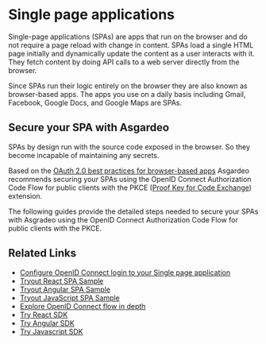 # Single page applications

Single-page applications (SPAs) are apps that run on the browser and do not require a page reload with change 
in content. SPAs load a single HTML page initially and dynamically update the content as a user interacts with it. 
They fetch content by doing API calls to a web server directly from the browser.

Since SPAs run their logic entirely on the browser they are also known as browser-based apps. The apps you use on a 
daily basis including Gmail, Facebook, Google Docs, and Google Maps are SPAs.

## Secure your SPA with Asgardeo

SPAs by design run with the source code exposed in the browser. So they become incapable of maintaining any secrets.

Based on the [OAuth 2.0 best practices for browser-based apps](https://datatracker.ietf.org/doc/html/draft-ietf-oauth-browser-based-apps-08)
Asgardeo recommends securing your SPAs using the OpenID Connect Authorization Code Flow for public clients 
with the PKCE ([Proof Key for Code Exchange](https://datatracker.ietf.org/doc/html/rfc7636)) extension.

The following guides provide the detailed steps needed to secure your SPAs with Asgradeo using the OpenID Connect 
Authorization Code Flow for public clients with the PKCE. 


## Related Links
* [Configure OpenID Connect login to your Single page application ](./configure-login/)
* [Tryout React SPA Sample](/quickstarts/qsg-spa-react.md)
* [Tryout Angular SPA Sample](/quickstarts/qsg-spa-angular.md)
* [Tryout JavaScript SPA Sample](/quickstarts/qsg-spa-javascript.md)
* [Explore OpenID Connect flow in depth](/guides/applications/integrate-public-client/)
* [Try React SDK](/sdks/react/)
* [Try Angular SDK](/sdks/angular/)
* [Try Javascript SDK](/sdks/javascript/)
